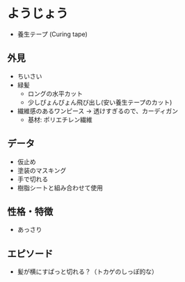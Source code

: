 # ようじょう

* 養生テープ (Curing tape)

## 外見

* ちいさい
* 緑髪
    * ロングの水平カット
    * 少しぴょんぴょん飛び出し(安い養生テープのカット)
* 繊維感のあるワンピース → 透けすぎるので、カーディガン
    * 基材: ポリエチレン繊維

## データ

* 仮止め
* 塗装のマスキング
* 手で切れる
* 樹脂シートと組み合わせて使用

## 性格・特徴

* あっさり


## エピソード

* 髪が横にすぱっと切れる？（トカゲのしっぽ的な）
